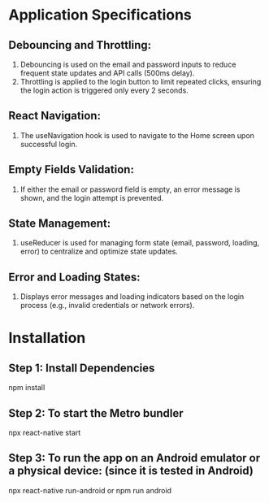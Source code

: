 # Application Specifications

## Debouncing and Throttling:
1. Debouncing is used on the email and password inputs to reduce frequent state updates and API calls (500ms delay).
2. Throttling is applied to the login button to limit repeated clicks, ensuring the login action is triggered only every 2 seconds.

## React Navigation:
1. The useNavigation hook is used to navigate to the Home screen upon successful login.

## Empty Fields Validation:
1. If either the email or password field is empty, an error message is shown, and the login attempt is prevented.

## State Management:
1. useReducer is used for managing form state (email, password, loading, error) to centralize and optimize state updates.

## Error and Loading States:

1. Displays error messages and loading indicators based on the login process (e.g., invalid credentials or network errors).

# Installation

## Step 1: Install Dependencies
npm install

## Step 2: To start the Metro bundler
npx react-native start

## Step 3: To run the app on an Android emulator or a physical device: (since it is tested in Android)
npx react-native run-android or npm run android
